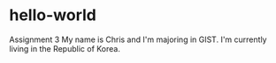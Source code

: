 # hello-world
Assignment 3
My name is Chris and I'm majoring in GIST.  I'm currently living in the Republic of Korea. 
